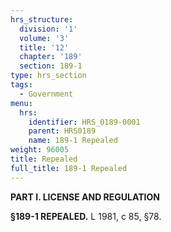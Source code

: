 ```yaml
---
hrs_structure:
  division: '1'
  volume: '3'
  title: '12'
  chapter: '189'
  section: 189-1
type: hrs_section
tags:
  - Government
menu:
  hrs:
    identifier: HRS_0189-0001
    parent: HRS0189
    name: 189-1 Repealed
weight: 96005
title: Repealed
full_title: 189-1 Repealed
---
```

**PART I. LICENSE AND REGULATION**

**§189-1 REPEALED.** L 1981, c 85, §78.